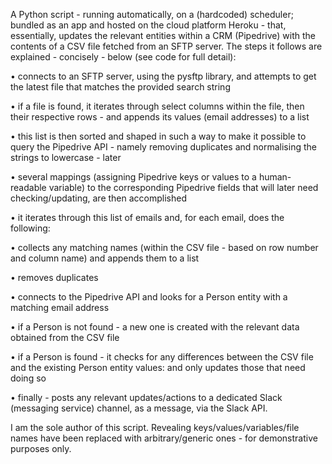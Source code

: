 A Python script - running automatically, on a (hardcoded) scheduler; bundled as an app and hosted on the cloud platform Heroku - that, essentially, updates the relevant entities within a CRM (Pipedrive) with the contents of a CSV file fetched from an SFTP server. The steps it follows are explained - concisely - below (see code for full detail):

• connects to an SFTP server, using the pysftp library, and attempts to get the latest file that matches the provided search string

• if a file is found, it iterates through select columns within the file, then their respective rows - and appends its values (email addresses) to a list

• this list is then sorted and shaped in such a way to make it possible to query the Pipedrive API - namely removing duplicates and normalising the strings to lowercase - later

• several mappings (assigning Pipedrive keys or values to a human-readable variable) to the corresponding Pipedrive fields that will later need checking/updating, are then accomplished

• it iterates through this list of emails and, for each email, does the following:

• collects any matching names (within the CSV file - based on row number and column name) and appends them to a list

• removes duplicates 

• connects to the Pipedrive API and looks for a Person entity with a matching email address

• if a Person is not found - a new one is created with the relevant data obtained from the CSV file

• if a Person is found - it checks for any differences between the CSV file and the existing Person entity values: and only updates those that need doing so

• finally - posts any relevant updates/actions to a dedicated Slack (messaging service) channel, as a message, via the Slack API.

I am the sole author of this script. Revealing keys/values/variables/file names have been replaced with arbitrary/generic ones - for demonstrative purposes only.
